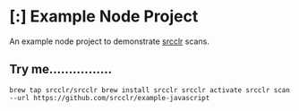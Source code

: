 # [:] Example Node Project

An example node project to demonstrate [srcclr](https://www.srcclr.com) scans.

## Try me................

`
brew tap srcclr/srcclr
brew install srcclr
srcclr activate
srcclr scan --url https://github.com/srcclr/example-javascript
`
